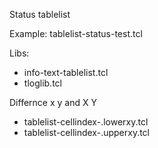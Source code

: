 Status tablelist

Example: tablelist-status-test.tcl

Libs:
+ info-text-tablelist.tcl
+ tloglib.tcl

Differnce x y and X Y
+ tablelist-cellindex-.lowerxy.tcl
+ tablelist-cellindex-.upperxy.tcl

  
